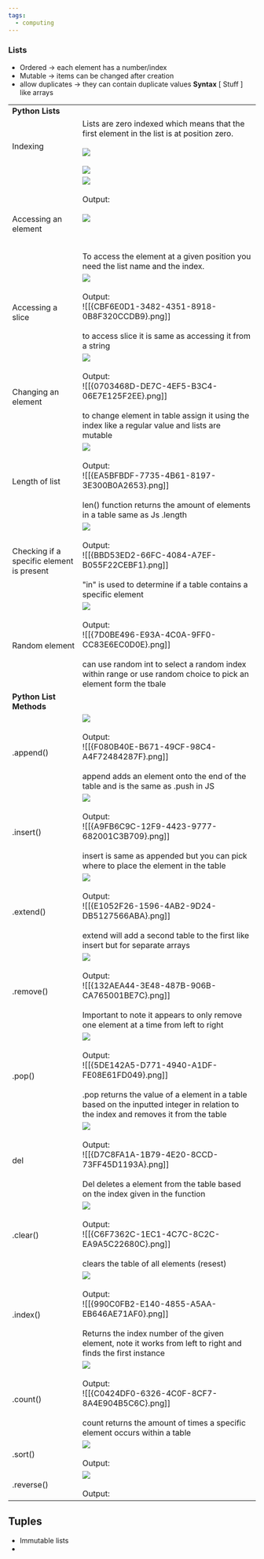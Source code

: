 ```yaml
---
tags:
  - computing
---
```

### Lists
- Ordered -> each element has a number/index
- Mutable -> items can be changed after creation
- allow duplicates -> they can contain duplicate values
**Syntax**
[ Stuff ] like arrays

|                                           |                                                                                                                                                                                                                                                                                                                                                                                                                                                                                                                                                                                |
| ----------------------------------------- | ------------------------------------------------------------------------------------------------------------------------------------------------------------------------------------------------------------------------------------------------------------------------------------------------------------------------------------------------------------------------------------------------------------------------------------------------------------------------------------------------------------------------------------------------------------------------------ |
| **Python Lists**                          |                                                                                                                                                                                                                                                                                                                                                                                                                                                                                                                                                                                |
| Indexing                                  | Lists are zero indexed which means that the first element in the list is at position zero.  <br><br>![](https://lh7-rt.googleusercontent.com/docsz/AD_4nXdIZqeO1JHyJW2Ib0kqTgtbKpZla94cVdatEBha2HnYsJ0TVKdpMtbA6w9SUWNOZXURLJKlrT_poL5TXPizK8416cnrvi2p0_GSaKwEiw3aAcAer7MEvUXy3KdUO2tDZFOXdFG0dg?key=Ytt7FcPV5_DDDP594fKahHeT)<br><br>![](https://lh7-rt.googleusercontent.com/docsz/AD_4nXc_Prril0mSoKjb_50c0xjt8giYy5PI8AtlwPcfMVZW4mqo1ylDdVUAKAvJM3jeH5TPTQO_O43clhCliXxEthgLw253gWIKqPwNVp8pPJRgdwo9V3jjTwxvzCOJhU6FdC0nl8gdww?key=Ytt7FcPV5_DDDP594fKahHeT)             |
| Accessing an element                      | ![](https://lh7-rt.googleusercontent.com/docsz/AD_4nXf-Kssnz1WJlKkWUDlz6LeO6wmLOv8Ok7Xsa3Bk-K_ki_4-D7rwKZTemN6jlP8_Cd5jcBfuX-LHVM0sx7LcdjxdynF_lez0PJ1LgUIZYOFNxWSh9p_i-HIYnEKR_wfaQs69Y7UEqg?key=Ytt7FcPV5_DDDP594fKahHeT)<br><br>Output:<br><br>![](https://lh7-rt.googleusercontent.com/docsz/AD_4nXcnxxPf_b1W3cGDpGbDDYyP9YErKNc70Gy9YmrnwEre-h6nstiGXZABfKs7zE1Evx-ifu7Aj3RW1QndOTkZAAzYzUAroZNwZB9REjil10PV6v6X_7L_iy9AnGnGRs08P8z8DmTOuA?key=Ytt7FcPV5_DDDP594fKahHeT)<br><br>  <br><br>To access the element at a given position you need the list name and the index. |
| Accessing a slice                         | ![](https://lh7-rt.googleusercontent.com/docsz/AD_4nXe8uKulimW8raUGrCqcDz_kNewv3f3gEV10oyPUdVUeki5R8nC6WywjIhkSGS2sk6odHeEdI9o3fjc6Mpc8_YSzbbuUWKw3Nd1Pw8_z7FWEnomkBaWlWlDl8GJeFoBoySAFwf5pZw?key=Ytt7FcPV5_DDDP594fKahHeT)<br><br>Output:<br>![[{CBF6E0D1-3482-4351-8918-0B8F320CCDB9}.png]]<br><br>to access slice it is same as accessing it from a string                                                                                                                                                                                                                  |
| Changing an element                       | ![](https://lh7-rt.googleusercontent.com/docsz/AD_4nXcIuHa1Pi-MWjtcS1QX9wnSjOtlEoxW52MPJVYA9-UWnZLhbl7YSqC2FkriwPZOsnQc3Tj6m6a-eZYaBX7VNQ8nlnSUpBLMDuIFm7GmBUuTHTQMpZlQKbTv99yrW9MlGPTZica9xQ?key=Ytt7FcPV5_DDDP594fKahHeT)<br><br>Output:<br>![[{0703468D-DE7C-4EF5-B3C4-06E7E125F2EE}.png]]<br><br>to change element in table assign it using the index like a regular value and lists are mutable                                                                                                                                                                           |
| Length of list                            | ![](https://lh7-rt.googleusercontent.com/docsz/AD_4nXdGChR7tY4F9aNuPWsLff5Zp2At2R6Bm9ZEYIbV5GWBwI6F9vasAI5xwTpYo2SPaRJ4-vxPrARZ2pVPk8lHqFZo49L7hh6pcizW1SVRr7rMoG_I6Am3EGcNU41gSRP6P9XzNamh?key=Ytt7FcPV5_DDDP594fKahHeT)<br><br>Output:<br>![[{EA5BFBDF-7735-4B61-8197-3E300B0A2653}.png]]<br><br>len() function returns the amount of elements in a table same as Js .length                                                                                                                                                                                                 |
| Checking if a specific element is present | ![](https://lh7-rt.googleusercontent.com/docsz/AD_4nXeYf4fWcYUORtFW7QLXAXSwvowurSIDkx6ybUbWnR6Ld2KQcEFORFS0ww18AvTGRa2JMUSZUGumOsx8ilCZUg3wDFSV01hWVmn_lwbP8GZlT3Q_fEiwri3ok3Ouhh4vRHViCmRjVA?key=Ytt7FcPV5_DDDP594fKahHeT)<br><br>Output:<br>![[{BBD53ED2-66FC-4084-A7EF-B055F22CEBF1}.png]]<br><br>"in" is used to determine if a table contains a specific element                                                                                                                                                                                                          |
| Random element                            | ![](https://lh7-rt.googleusercontent.com/docsz/AD_4nXcHt5Rhqajg3t5zJ677qpA8JO4hUCmuVrN1Dj3xOAok8HoJSgdWmnGG6mmSW3Yb3Mpdv4sY6YRPm_BGUoC-Bp6a9Ypq_7kOMCbjoF6eN9hC1sgdvAeI5d00RImo602-s9Sv1m3vqw?key=Ytt7FcPV5_DDDP594fKahHeT)<br><br>Output:<br>![[{7D0BE496-E93A-4C0A-9FF0-CC83E6EC0D0E}.png]]<br><br>can use random int to select a random index within range or use random choice to pick an element form the tbale                                                                                                                                                           |
| **Python List Methods**                   |                                                                                                                                                                                                                                                                                                                                                                                                                                                                                                                                                                                |
| .append()                                 | ![](https://lh7-rt.googleusercontent.com/docsz/AD_4nXfbvBd2vLqIxlASjM4K85SrtLbvxxZCnQ6LUNwrgMCB29j5xL57YraSWwcOKKoSxy_49kltwTEhBTKyQOTBbkbJ4ltQMKVpwpK3p4ljLZxTGkWqcWP8PJil5Q0pif_DRiSJsIgzsQ?key=Ytt7FcPV5_DDDP594fKahHeT)<br><br>Output:<br>![[{F080B40E-B671-49CF-98C4-A4F72484287F}.png]]<br><br>append adds an element onto the end of the table and is the same as .push in JS                                                                                                                                                                                           |
| .insert()                                 | ![](https://lh7-rt.googleusercontent.com/docsz/AD_4nXdM57N_jTpD5tPJ4IkcebFTOJEc3EalvMgFIu6YiV7qU5F5al3qJFsZ5RDTRtScMcHMKDxj04YbYQyX1H4B8P4MH8BXT3129D07xDwySSWPaYNvHJjF0FmG8_zLdL-GFgMS5JZ3?key=Ytt7FcPV5_DDDP594fKahHeT)<br><br>Output:<br>![[{A9FB6C9C-12F9-4423-9777-682001C3B709}.png]]<br><br>insert is same as appended but you can pick where to place the element in the table                                                                                                                                                                                         |
| .extend()                                 | ![](https://lh7-rt.googleusercontent.com/docsz/AD_4nXdlNaBNhpqAeWvX2V0j3YvarVmUlzQ6Qv1lW-Z7djAgmQEsBtv4R7RP7c3j-NJSfUIpzAa2_ICCNy7XasUBzPGpGaNIj6JGZ5xrNcpgsIDOrnwLf7Gdh3OZevdC8StXwpPFXRk3?key=Ytt7FcPV5_DDDP594fKahHeT)<br><br>Output:<br>![[{E1052F26-1596-4AB2-9D24-DB5127566ABA}.png]]<br><br>extend will add a second table to the first like insert but for separate arrays                                                                                                                                                                                             |
| .remove()                                 | ![](https://lh7-rt.googleusercontent.com/docsz/AD_4nXe1y3nh-MT6v9Eflrd2ch5Y_7Kn5enApiZvFZ-RHCPdUtlkkVbU8TePhy1K_czO--rggnuq2ZFiiexXSSlqMji3z-f6mEJk4ugHdIuaO8gnDGP3PPIBT8dPUeqJGQr1WMZHiph8mQ?key=Ytt7FcPV5_DDDP594fKahHeT)<br><br>Output:<br>![[{132AEA44-3E48-487B-906B-CA765001BE7C}.png]]<br><br>Important to note it appears to only remove one element at a time from left to right                                                                                                                                                                                      |
| .pop()                                    | ![](https://lh7-rt.googleusercontent.com/docsz/AD_4nXf2jFM0WRpHM_Tic8_HAR-xcyjxLSH3q0RoObvC3PIZBraYlXmnShp8pYK32Tc_FYdtl1Bo4blKweDucvgBg9k_pTfLli4LJ7Nus0EjuNEfQMa8S8EVDP4osmwTrr_5O5KUL9l4EA?key=Ytt7FcPV5_DDDP594fKahHeT)<br><br>Output:<br>![[{5DE142A5-D771-4940-A1DF-FE08E61FD049}.png]]<br><br>.pop returns the value of a element in a table based on the inputted integer in relation to the index and removes it from the table                                                                                                                                       |
| del                                       | ![](https://lh7-rt.googleusercontent.com/docsz/AD_4nXdYBfLK7F72Efo7tEg6u1cPSx0NMJA2yWj2baXVWhjzrNMb5HLkj76i4q41L_kNRivIwP9So0fy3mY5DEfpBZUT_m5ZZLwn4EjC3pLzfw4b_rXszAC16W6U1ZY4ZKAOg3tjchX51Q?key=Ytt7FcPV5_DDDP594fKahHeT)<br><br>Output:<br>![[{D7C8FA1A-1B79-4E20-8CCD-73FF45D1193A}.png]]<br><br>Del deletes a element from the table based on the index given in the function                                                                                                                                                                                             |
| .clear()                                  | ![](https://lh7-rt.googleusercontent.com/docsz/AD_4nXf_6G_EN-AtYsXcp4Kni8bdXf2Zv1sPJ6piT1rO_P9CciiPGGQDVdgL5dY6ynrxgfUx0FpvkyDBfNwR13p4K3lEp2od_xhYkp84CsMdXUp5OZxYPlER7lpJgn9T-Z5HMxYQ6K2OWA?key=Ytt7FcPV5_DDDP594fKahHeT)<br><br>Output:<br>![[{C6F7362C-1EC1-4C7C-8C2C-EA9A5C22680C}.png]]<br><br>clears the table of all elements (resest)                                                                                                                                                                                                                                 |
| .index()                                  | ![](https://lh7-rt.googleusercontent.com/docsz/AD_4nXdAM142aJ2PJnT_y8_FrncJrDY04ur9PrQxKENQqsuri7KQt-zPOMR5JTjRRv0BocZ-Em1t3_fnZQs9EatfxpnKMa9uCePLlA_mDm6pDSrYxhVEFnRY9PxKx3IwiIVLx24N1-9JMw?key=Ytt7FcPV5_DDDP594fKahHeT)<br><br>Output:<br>![[{990C0FB2-E140-4855-A5AA-EB646AE71AF0}.png]]<br><br>Returns the index number of the given element, note it works from left to right and finds the first instance                                                                                                                                                              |
| .count()                                  | ![](https://lh7-rt.googleusercontent.com/docsz/AD_4nXftIyPZ0nAZcRIcF9L09Zzg-pNAd7lTVNGxWm7XNtfNXmFcRq4LMV9HOBWEaozP998b4tTzTh69urqAPlBGYv4d8owKVpd8dMXDAU1Uhf04HDgxzC6eedqrUG7biHuVgO79us6lbA?key=Ytt7FcPV5_DDDP594fKahHeT)<br><br>Output:<br>![[{C0424DF0-6326-4C0F-8CF7-8A4E904B5C6C}.png]]<br><br>count returns the amount of times a specific element occurs within a table                                                                                                                                                                                                |
| .sort()                                   | ![](https://lh7-rt.googleusercontent.com/docsz/AD_4nXezo9nw0xfh7ePjlrNszM-C9EMsaDRJVCa8bi_GYSUSGaDtHnLHAkanSPgiCoab8-WHI2Xnst05c_latFwuL6xK7dDbqIo2H2LR5iqSeuqLIOkTXCaThcDpVGi7Ce5ILyh6SMRp?key=Ytt7FcPV5_DDDP594fKahHeT)<br><br>Output:                                                                                                                                                                                                                                                                                                                                       |
| .reverse()                                | ![](https://lh7-rt.googleusercontent.com/docsz/AD_4nXfcR3-QzLAKiP_RE2KIQCQJ-JeIJEivyQssb_nbkjUiNH7OmVfoVWB88hhrMMYmLy65IVtbYK6Jy0fi4wPwABd3v_NWuR3fN16QfTqZxvUB4XhKMAmc0UpZRjZWFPhEu0FFK5G4?key=Ytt7FcPV5_DDDP594fKahHeT)<br><br>Output:                                                                                                                                                                                                                                                                                                                                       |

## Tuples
- Immutable lists
- 